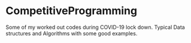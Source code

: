 # CompetitiveProgramming

Some of my worked out codes during COVID-19 lock down.
Typical Data structures and Algorithms with some good examples.
